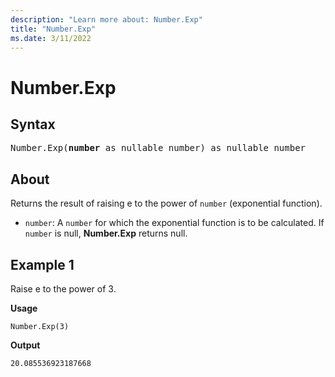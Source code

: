 ```yaml
---
description: "Learn more about: Number.Exp"
title: "Number.Exp"
ms.date: 3/11/2022
---
```

# Number.Exp

## Syntax

<pre>
Number.Exp(<b>number</b> as nullable number) as nullable number
</pre>
  
## About

Returns the result of raising e to the power of `number` (exponential function).

* `number`: A `number` for which the exponential function is to be calculated. If `number` is null, **Number.Exp** returns null.

## Example 1

Raise e to the power of 3.

**Usage**

```powerquery-m
Number.Exp(3)
```

**Output**

`20.085536923187668`
